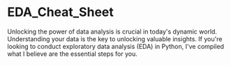 # EDA_Cheat_Sheet
Unlocking the power of data analysis is crucial in today's dynamic world. Understanding your data is the key to unlocking valuable insights. If you're looking to conduct exploratory data analysis (EDA) in Python, I've compiled what I believe are the essential steps for you. 
